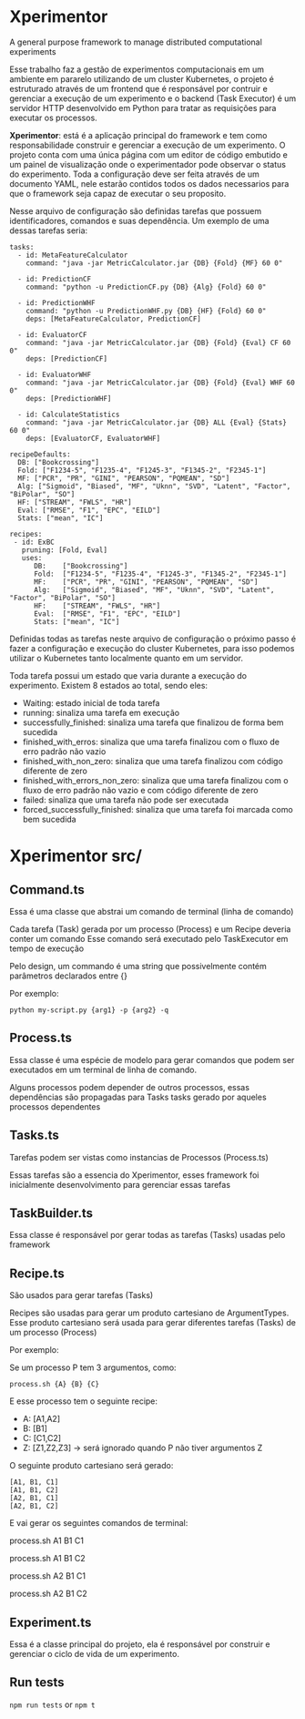 # Xperimentor

A general purpose framework to manage distributed computational experiments

Esse trabalho faz a gestão de experimentos computacionais em um ambiente em pararelo utilizando de um cluster Kubernetes, o projeto é estruturado através de um frontend que é responsável por contruir e gerenciar a execução de um experimento e o backend (Task Executor) é um servidor HTTP desenvolvido em Python para tratar as requisições para executar os processos. 

<b>Xperimentor</b>: está é a aplicação principal do framework e tem como responsabilidade construir e gerenciar a execução de um experimento. O projeto conta com uma única página com um editor de código embutido e um painel de visualização onde o experimentador pode observar o status do experimento. Toda a configuração deve ser feita através de um documento YAML, nele estarão contidos todos os dados necessarios para que o framework seja capaz de executar o seu proposito.

Nesse arquivo de configuração são definidas tarefas que possuem identificadores, comandos e suas dependência. Um exemplo de uma dessas tarefas seria:
```
tasks:
  - id: MetaFeatureCalculator
    command: "java -jar MetricCalculator.jar {DB} {Fold} {MF} 60 0"

  - id: PredictionCF
    command: "python -u PredictionCF.py {DB} {Alg} {Fold} 60 0"

  - id: PredictionWHF
    command: "python -u PredictionWHF.py {DB} {HF} {Fold} 60 0"
    deps: [MetaFeatureCalculator, PredictionCF]

  - id: EvaluatorCF
    command: "java -jar MetricCalculator.jar {DB} {Fold} {Eval} CF 60 0"
    deps: [PredictionCF]

  - id: EvaluatorWHF
    command: "java -jar MetricCalculator.jar {DB} {Fold} {Eval} WHF 60 0"
    deps: [PredictionWHF]

  - id: CalculateStatistics
    command: "java -jar MetricCalculator.jar {DB} ALL {Eval} {Stats} 60 0"
    deps: [EvaluatorCF, EvaluatorWHF]

recipeDefaults:
  DB: ["Bookcrossing"]
  Fold: ["F1234-5", "F1235-4", "F1245-3", "F1345-2", "F2345-1"]
  MF: ["PCR", "PR", "GINI", "PEARSON", "PQMEAN", "SD"]
  Alg: ["Sigmoid", "Biased", "MF", "Uknn", "SVD", "Latent", "Factor", "BiPolar", "SO"]
  HF: ["STREAM", "FWLS", "HR"]
  Eval: ["RMSE", "F1", "EPC", "EILD"]
  Stats: ["mean", "IC"]

recipes:
 - id: ExBC
   pruning: [Fold, Eval]
   uses:
      DB:    ["Bookcrossing"]
      Fold:  ["F1234-5", "F1235-4", "F1245-3", "F1345-2", "F2345-1"]
      MF:    ["PCR", "PR", "GINI", "PEARSON", "PQMEAN", "SD"]
      Alg:   ["Sigmoid", "Biased", "MF", "Uknn", "SVD", "Latent", "Factor", "BiPolar", "SO"]
      HF:    ["STREAM", "FWLS", "HR"]
      Eval:  ["RMSE", "F1", "EPC", "EILD"]
      Stats: ["mean", "IC"]
```

Definidas todas as tarefas neste arquivo de configuração o próximo passo é fazer a configuração e execução do cluster Kubernetes, para isso podemos utilizar o Kubernetes tanto localmente quanto em um servidor.

Toda tarefa possui um estado que varia durante a execução do experimento. Existem 8 estados ao total, sendo eles:
- Waiting: estado inicial de toda tarefa
- running: sinaliza uma tarefa em execução
- successfully_finished: sinaliza uma tarefa que finalizou de forma bem sucedida
- finished_with_erros: sinaliza que uma tarefa finalizou com o fluxo de erro padrão não vazio
- finished_with_non_zero: sinaliza que uma tarefa finalizou com código diferente de zero
- finished_with_errors_non_zero: sinaliza que uma tarefa finalizou com o fluxo de erro padrão não vazio e com código diferente de zero
- failed: sinaliza que uma tarefa não pode ser executada
- forced_successfully_finished: sinaliza que uma tarefa foi marcada como bem sucedida


# Xperimentor src/
## Command.ts
Essa é uma classe que abstrai um comando de terminal (linha de comando)

Cada tarefa (Task) gerada por um processo (Process) e um Recipe deveria conter um comando
Esse comando será executado pelo TaskExecutor em tempo de execução

Pelo design, um commando é uma string que possivelmente contém parâmetros declarados entre {}

Por exemplo:

<code>python my-script.py {arg1} -p {arg2} -q</code>

## Process.ts
Essa classe é uma espécie de modelo para gerar comandos que podem ser executados em um terminal de linha de comando.

Alguns processos podem depender de outros processos, essas dependências são propagadas para Tasks tasks gerado por aqueles processos dependentes

## Tasks.ts
Tarefas podem ser vistas como instancias de Processos (Process.ts)

Essas tarefas são a essencia do Xperimentor, esses framework foi inicialmente desenvolvimento para gerenciar essas tarefas

## TaskBuilder.ts

Essa classe é responsável por gerar todas as tarefas (Tasks) usadas pelo framework


## Recipe.ts
São usados para gerar tarefas (Tasks)

Recipes são usadas para gerar um produto cartesiano de ArgumentTypes. Esse produto cartesiano será usada para gerar diferentes tarefas (Tasks) de um processo (Process)

Por exemplo:

Se um processo P tem 3 argumentos, como:

<code>process.sh {A} {B} {C}</code>

E esse processo tem o seguinte recipe:

- A: [A1,A2]
- B: [B1]
- C: [C1,C2]
- Z: [Z1,Z2,Z3] -> será ignorado quando P não tiver argumentos Z


O seguinte produto cartesiano será gerado:


    [A1, B1, C1]
    [A1, B1, C2]
    [A2, B1, C1]
    [A2, B1, C2]


E vai gerar os seguintes comandos de terminal:

process.sh A1 B1 C1 

process.sh A1 B1 C2

process.sh A2 B1 C1

process.sh A2 B1 C2


## Experiment.ts
Essa é a classe principal do projeto, ela é responsável por construir e gerenciar o ciclo de vida de um experimento.

## Run tests
`npm run tests` or `npm t`
